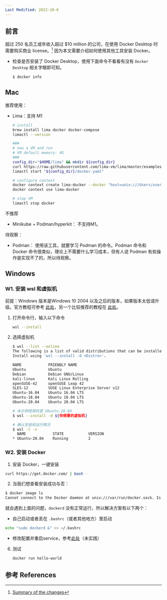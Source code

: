 ```yaml
---
Last Modified: 2022-10-6
---
```




## 前言

 超过 250 名员工或年收入超过 $10 million 的公司，在使用 Docker Desktop 时需要购买商业 license。[^1] 因为本文需要介绍如何使用其他工具安装 Docker。

- 检查是否安装了 Docker Desktop，使用下面命令不看看有没有 `Docker Desktop` 相关字眼即可知。

  ```bash
  $ docker info
  ```

  

## Mac

推荐使用：

- Lima：支持 M1

  ```bash
  # install
  brew install lima docker docker-compose
  limactl --version
  
  ###
  # new a VM and run
  # VM default memory: 4G 
  ###
  config_dir="$HOME/lima" && mkdir ${config_dir}
  curl https://raw.githubusercontent.com/lima-vm/lima/master/examples/docker.yaml -o "${config_dir}/docker.yaml"
  limactl start "${config_dir}/docker.yaml"
  
  # configure context
  docker context create lima-docker --docker "host=unix:///Users/user/.lima/docker/sock/docker.sock"
  docker context use lima-docker
  
  # stop VM
  limactl stop docker
  ```

不推荐

- Minikube + Podman/hyperkit： 不支持M1。

待观察：

- Podman： 使用该工具，就要学习 Podman 的命令。Podman 命令和 Docker 命令很类似，理论上不需要什么学习成本，但有人说 Podman 有些操作是实现不了的，所以待观察。



## Windows

### W1. 安装 wsl 和虚拟机

前提：Windows 版本是Windows 10 2004 以及之后的版本，如果版本太低请升级。官方教程可参考 [此处](https://learn.microsoft.com/zh-cn/windows/wsl/install)，另一个比较推荐的教程在 [此处](https://pureinfotech.com/install-windows-subsystem-linux-2-windows-10/)。

1. 打开命令行，输入以下命令

   ```bash
   wsl --install
   ```

2. 选择虚拟机

   ```bash
   $ wsl --list --online
   The following is a list of valid distributions that can be installed.
   Install using 'wsl --install -d <Distro>'.
   
   NAME            FRIENDLY NAME
   Ubuntu          Ubuntu
   Debian          Debian GNU/Linux
   kali-linux      Kali Linux Rolling
   openSUSE-42     openSUSE Leap 42
   SLES-12         SUSE Linux Enterprise Server v12
   Ubuntu-16.04    Ubuntu 16.04 LTS
   Ubuntu-18.04    Ubuntu 18.04 LTS
   Ubuntu-20.04    Ubuntu 20.04 LTS
   
   # 本示例使用的是 Ubuntu-20.04
   $ wsl --install -d ${你想要的虚拟机}
   
   # 确认安装和运行情况
   $ wsl -l -v
     NAME            STATE           VERSION
   * Ubuntu-20.04    Running         2
   ```

### W2. 安装 Docker

1. 安装 Docker，一键安装

  ```bash
  curl https://get.docker.com/ | bash -
  ```

2. 当我们想查看安装成功与否：

  ```bash
  $ docker image ls
  Cannot connect to the Docker daemon at unix:///var/run/docker.sock. Is the docker daemon running
  ```

  就会遇到上面的问题，`dockerd` 没有正常运行，所以解决方案有以下两个：

  - 自己启动或者丢在 `.bashrc`（或者其他地方）里启动

  ```bash
  echo "sudo dockerd &" >> ~/.bashrc
  ```

  - 修改配置并重启service，参考[此处](https://medium.com/geekculture/run-docker-in-windows-10-11-wsl-without-docker-desktop-a2a7eb90556d)（未实践）

6. 测试

   ```bash
   docker run hello-world
   ```

   

## 参考 References

[^1]: [Summary of the changes](https://docs.docker.com/subscription/#summary-of-the-changes)